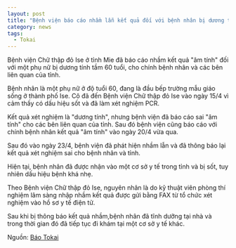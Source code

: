 ```yaml
---
layout: post
title: "Bệnh viện báo cáo nhầm lẫn kết quả đối với bệnh nhân bị dương tính với virus Corona"
category: news
tags: 
  - Tokai
---
```

Bệnh viện Chữ thập đỏ Ise ở tỉnh Mie đã báo cáo nhầm kết quả "âm tính" đối với một phụ nữ bị dương tính tầm 60 tuổi, cho chính bệnh nhân và các bên liên quan của tỉnh.

Bệnh nhân là một phụ nữ ở độ tuổi 60, đang là đầu bếp trường mẫu giáo sống ở thành phố Ise. Cô đã đến Bệnh viện Chữ thập đỏ Ise vào ngày 15/4 vì cảm thấy có dấu hiệu sốt và đã làm xét nghiệm PCR.

Kết quả xét nghiệm là "dương tính", nhưng bệnh viện đã báo cáo sai "âm tính" cho các bên liên quan của tỉnh. Sau đó bệnh viện cũng báo cáo với chính bệnh nhân kết quả "âm tính" vào ngày 20/4 vừa qua.

Sau đó vào ngày 23/4, bệnh viện đã phát hiện nhầm lẫn và đã thông báo lại kết quả xét nghiệm sai cho bệnh nhân và tỉnh.

Hiện tại, bệnh nhân đã được nhận vào một cơ sở y tế trong tỉnh và bị sốt, tuy nhiên dấu hiệu bệnh khá nhẹ.

Theo Bệnh viện Chữ thập đỏ Ise, nguyên nhân là do kỹ thuật viên phòng thí nghiệm lâm sàng nhập nhầm kết quả được gửi bằng FAX từ tổ chức xét nghiệm vào hồ sơ y tế điện tử.

Sau khi bị thông báo kết quả nhầm,bệnh nhân đã tĩnh dưỡng tại nhà và trong thời gian đó đã tiếp tục đi khám tại một cơ sở y tế khác.

Nguồn: [Báo Tokai](https://www.tokai-tv.com/tokainews/article_20200424_124345)
